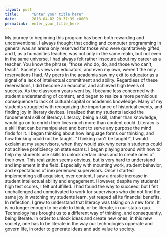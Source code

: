 ```yaml
---
layout: post
title:      "Enter your title here"
date:       2018-04-02 20:37:39 +0000
permalink:  enter_your_title_here
---
```



My journey to beginning this program has been both rewarding and unconventional. I always thought that coding and computer programming in general was an arena only reserved for those who were quntitatively gifted, and I, as a humanities teacher, was not only in the same realm, but not even in the same universe. I had always felt rather insecure about my career as a teacher. You know the phrase, "those who do, do, and those who can't, teach". Society's views on educators, and even my own, weren't the only reservations I had. My peers in the academia saw my exit to educator as a signal of a lack of intellectual commitment and ability. 
Regardless of these reservations, I did become an educator, and achieved high levels of success. As the classroom years went by, I became less concerned with student understanding of content, and began to realize a more pernicious consequence to lack of cultural capital or academic knowledge. Many of my students struggled with recognizing the importance of historical events, and finding joy in literary devices. I realized that my students lacked the fundemental skill of literacy. Literacy, being a skill, rather than knowledge, would go on to enrich their lives much more than content could. Literacy is a skill that can be manipulated and bent to serve any purpose the mind finds for it. I began thinking about how language forms our thinking, and how thinking could not be taught. "Thinking can't be taught!", I would exclaim at my supervisors, when they would ask why certain students could not achieve proficiency on state exams. I began playing around with how to help my students use skills to unlock certain ideas and to create ones of their own. 
This realization seems obvious, but is very hard to understand and implement in the field. Especially with mounting work, student behavior, and expectations of inexperienced supervisors. Once I started implementing skill acquision, over content, I saw a drastic increase in student intellectual ability and engagement. However, despite my students' high test scores, I felt unfulfilled. I had found the way to succeed, but I felt unchallenged and unmotivated to work for supervisors who did not find the same joy in watching my students learn, yet reaped all its financial benefits. In reflection, I grew to understand that literacy was taking on a new form. It is no longer enough to be able to think, or be literate, in our status quo. Technology has brought us to a different way of thinking, and consequently, being literate. In order to unlock ideas and create new ones, in this new society, one has to be literate in the way our technologies opperate and govern life, in order to generate ideas and add value to society. 

